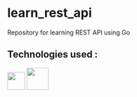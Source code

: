 # learn_rest_api
Repository for learning REST API using Go

## Technologies used :

<a href="https://golang.org/"><img height="40" src="https://golang.org/lib/godoc/images/go-logo-blue.svg"></a> <a href="https://echo.labstack.com"><img height="50" src="https://cdn.labstack.com/images/echo-logo.svg"></a>
